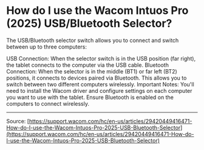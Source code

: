 # How do I use the Wacom Intuos Pro (2025) USB/Bluetooth Selector?

The USB/Bluetooth selector switch allows you to connect and switch between up to three computers:

USB Connection: When the selector switch is in the USB position (far right), the tablet connects to the computer via the USB cable.
Bluetooth Connection: When the selector is in the middle (BT1) or far left (BT2) positions, it connects to devices paired via Bluetooth. This allows you to switch between two different computers wirelessly.
Important Notes:
You'll need to install the Wacom driver and configure settings on each computer you want to use with the tablet.
Ensure Bluetooth is enabled on the computers to connect wirelessly.

---
Source: [https://support.wacom.com/hc/en-us/articles/29420449416471-How-do-I-use-the-Wacom-Intuos-Pro-2025-USB-Bluetooth-Selector](https://support.wacom.com/hc/en-us/articles/29420449416471-How-do-I-use-the-Wacom-Intuos-Pro-2025-USB-Bluetooth-Selector)
